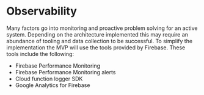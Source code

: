 # Observability
Many factors go into monitoring and proactive problem solving for an active system. Depending on the architecture implemented this may require an abundance of tooling and data collection to be successful. To simplify the implementation the MVP will use the tools provided by Firebase. These tools include the following:

* Firebase Performance Monitoring
* Firebase Performance Monitoring alerts
* Cloud function logger SDK
* Google Analytics for Firebase

